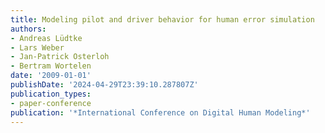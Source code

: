 ```yaml
---
title: Modeling pilot and driver behavior for human error simulation
authors:
- Andreas Lüdtke
- Lars Weber
- Jan-Patrick Osterloh
- Bertram Wortelen
date: '2009-01-01'
publishDate: '2024-04-29T23:39:10.287807Z'
publication_types:
- paper-conference
publication: '*International Conference on Digital Human Modeling*'
---
```

